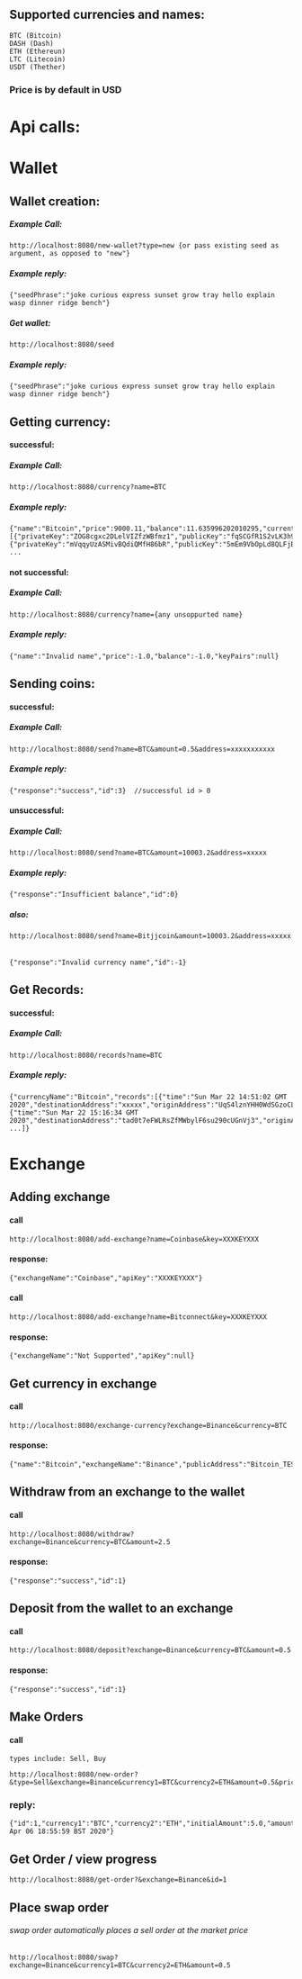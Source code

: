 ## Supported currencies and names:
	BTC (Bitcoin)
	DASH (Dash)
	ETH (Ethereun)
	LTC (Litecoin)
	USDT (Thether)
	
	
### Price is by default in USD

# Api calls:

# Wallet

## Wallet creation:

##### Example Call:
    http://localhost:8080/new-wallet?type=new {or pass existing seed as argument, as opposed to "new"}

##### Example reply:

    {"seedPhrase":"joke curious express sunset grow tray hello explain wasp dinner ridge bench"}

##### Get wallet:
    http://localhost:8080/seed
##### Example reply:

    {"seedPhrase":"joke curious express sunset grow tray hello explain wasp dinner ridge bench"}


## Getting currency:
#### successful:
##### Example Call:
    http://localhost:8080/currency?name=BTC
####
##### Example reply:
    {"name":"Bitcoin","price":9000.11,"balance":11.635996202010295,"currentPublicKey":"fqSCGfR1S2vLK3h9mEyEMPQp1qg7Y1amV","keyPairs":[{"privateKey":"ZOG8cgxc2DLelVIZfzWBfmz1","publicKey":"fqSCGfR1S2vLK3h9mEyEMPQp1qg7Y1amV","balance":0.36231410355174454},{"privateKey":"mVqqyUzASMivBQdiQMfH86bR","publicKey":"5mEm9VbOpLd8QLFjBN5DonarfitViMLh8","balance":0.2889623081611379}, ...


#### not successful:
##### Example Call:
    http://localhost:8080/currency?name={any unsoppurted name}
##### Example reply:
    {"name":"Invalid name","price":-1.0,"balance":-1.0,"keyPairs":null}


## Sending coins:
#### successful:
##### Example Call:
    http://localhost:8080/send?name=BTC&amount=0.5&address=xxxxxxxxxxx
##### Example reply:
    {"response":"success","id":3}  //successful id > 0

#### unsuccessful:
##### Example Call:
    http://localhost:8080/send?name=BTC&amount=10003.2&address=xxxxx
##### Example reply:
    {"response":"Insufficient balance","id":0}

##### also:
    http://localhost:8080/send?name=Bitjjcoin&amount=10003.2&address=xxxxx
######
    {"response":"Invalid currency name","id":-1}


## Get Records:
#### successful:
##### Example Call:
    http://localhost:8080/records?name=BTC
##### Example reply:
    {"currencyName":"Bitcoin","records":[{"time":"Sun Mar 22 14:51:02 GMT 2020","destinationAddress":"xxxxx","originAddress":"UqS4lznYHH0WdSGzoCLx3PZUTol4dZk6U","id":1,"type":"SEND","transactionAmount":0.2}, {"time":"Sun Mar 22 15:16:34 GMT 2020","destinationAddress":"tad0t7eFWLRsZfMWbylF6su290cUGnVj3","originAddress":"xxxTHExxSYSTEMxxx","id":2,"type":"RECEIVE","transactionAmount":0.9905082941082037}, ...]}
##

# Exchange

## Adding exchange

#### call
    http://localhost:8080/add-exchange?name=Coinbase&key=XXXKEYXXX
#### response: 
    {"exchangeName":"Coinbase","apiKey":"XXXKEYXXX"}

#### call
    http://localhost:8080/add-exchange?name=Bitconnect&key=XXXKEYXXX
#### response: 
    {"exchangeName":"Not Supported","apiKey":null}

## Get currency in exchange

#### call
    http://localhost:8080/exchange-currency?exchange=Binance&currency=BTC
#### response: 
    {"name":"Bitcoin","exchangeName":"Binance","publicAddress":"Bitcoin_TEST_KEY_XX","balance":100.0,"marketValue":0.0}

## Withdraw from an exchange to the wallet

#### call
    http://localhost:8080/withdraw?exchange=Binance&currency=BTC&amount=2.5
#### response: 
    {"response":"success","id":1}

## Deposit from the wallet to an exchange

#### call
    http://localhost:8080/deposit?exchange=Binance&currency=BTC&amount=0.5

#### response:
    {"response":"success","id":1}

####

## Make Orders

#### call
    types include: Sell, Buy

    http://localhost:8080/new-order?&type=Sell&exchange=Binance&currency1=BTC&currency2=ETH&amount=0.5&price=10.4`

### reply:

    {"id":1,"currency1":"BTC","currency2":"ETH","initialAmount":5.0,"amountComplete":0.0,"unitPrice":10.0,"type":"Sell","status":"NEW","percentComplete":0.0,"date":"Mon Apr 06 18:55:59 BST 2020"}

## Get Order / view progress

    http://localhost:8080/get-order?&exchange=Binance&id=1

## Place swap order
######  swap order automatically places a sell order at the market price
    
    http://localhost:8080/swap?exchange=Binance&currency1=BTC&currency2=ETH&amount=0.5
